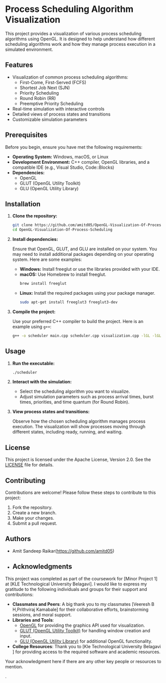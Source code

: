 
# Process Scheduling Algorithm Visualization

This project provides a visualization of various process scheduling algorithms using OpenGL. It is designed to help understand how different scheduling algorithms work and how they manage process execution in a simulated environment.

## Features

- Visualization of common process scheduling algorithms:
  - First-Come, First-Served (FCFS)
  - Shortest Job Next (SJN)
  - Priority Scheduling
  - Round Robin (RR)
  - Preemptive Priority Scheduling
- Real-time simulation with interactive controls
- Detailed views of process states and transitions
- Customizable simulation parameters

## Prerequisites

Before you begin, ensure you have met the following requirements:

- **Operating System:** Windows, macOS, or Linux
- **Development Environment:** C++ compiler, OpenGL libraries, and a compatible IDE (e.g., Visual Studio, Code::Blocks)
- **Dependencies:** 
  - OpenGL
  - GLUT (OpenGL Utility Toolkit)
  - GLU (OpenGL Utility Library)

## Installation

1. **Clone the repository:**

    ```sh
    git clone https://github.com/amitd05/OpenGL-Visualization-Of-Process-Scheduling.git
    cd OpenGL-Visualization-Of-Process-Scheduling
    ```

2. **Install dependencies:**

   Ensure that OpenGL, GLUT, and GLU are installed on your system. You may need to install additional packages depending on your operating system. Here are some examples:

   - **Windows:** Install freeglut or use the libraries provided with your IDE.
   - **macOS:** Use Homebrew to install freeglut.
     ```sh
     brew install freeglut
     ```
   - **Linux:** Install the required packages using your package manager.
     ```sh
     sudo apt-get install freeglut3 freeglut3-dev
     ```

3. **Compile the project:**

   Use your preferred C++ compiler to build the project. Here is an example using `g++`:
   
   ```sh
   g++ -o scheduler main.cpp scheduler.cpp visualization.cpp -lGL -lGLU -lglut
   ```

## Usage

1. **Run the executable:**

    ```sh
    ./scheduler
    ```

2. **Interact with the simulation:**

   - Select the scheduling algorithm you want to visualize.
   - Adjust simulation parameters such as process arrival times, burst times, priorities, and time quantum (for Round Robin).

3. **View process states and transitions:**

   Observe how the chosen scheduling algorithm manages process execution. The visualization will show processes moving through different states, including ready, running, and waiting.

## License

This project is licensed under the Apache License, Version 2.0. See the [LICENSE](LICENSE) file for details.

## Contributing

Contributions are welcome! Please follow these steps to contribute to this project:

1. Fork the repository.
2. Create a new branch.
3. Make your changes.
4. Submit a pull request.

## Authors

- Amit Sandeep Raikar(https://github.com/amitd05)

- ## Acknowledgments

This project was completed as part of the coursework for [Minor Project 1] at [KLE Technological University Belagavi]. I would like to express my gratitude to the following individuals and groups for their support and contributions:
- **Classmates and Peers**: A big thank you to my classmates [Veeresh B H,Prithviraj Kamabale] for their collaborative efforts, brainstorming sessions, and moral support.
- **Libraries and Tools**: 
  - [OpenGL](https://www.opengl.org/) for providing the graphics API used for visualization.
  - [GLUT (OpenGL Utility Toolkit)](https://www.opengl.org/resources/libraries/glut/) for handling window creation and input.
  - [GLU (OpenGL Utility Library)](https://www.opengl.org/resources/libraries/glu/) for additional OpenGL functionality.
- **College Resources**: Thank you to [Kle Technological University Belagavi ] for providing access to the required software and academic resources.

Your acknowledgment here if there are any other key people or resources to mention.




.
